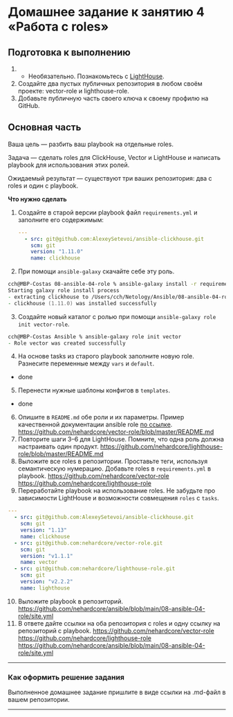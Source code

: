 # Домашнее задание к занятию 4 «Работа с roles»

## Подготовка к выполнению

1. * Необязательно. Познакомьтесь с [LightHouse](https://youtu.be/ymlrNlaHzIY?t=929).
2. Создайте два пустых публичных репозитория в любом своём проекте: vector-role и lighthouse-role.
3. Добавьте публичную часть своего ключа к своему профилю на GitHub.

## Основная часть

Ваша цель — разбить ваш playbook на отдельные roles. 

Задача — сделать roles для ClickHouse, Vector и LightHouse и написать playbook для использования этих ролей. 

Ожидаемый результат — существуют три ваших репозитория: два с roles и один с playbook.

**Что нужно сделать**

1. Создайте в старой версии playbook файл `requirements.yml` и заполните его содержимым:

   ```yaml
   ---
     - src: git@github.com:AlexeySetevoi/ansible-clickhouse.git
       scm: git
       version: "1.11.0"
       name: clickhouse 
   ```

2. При помощи `ansible-galaxy` скачайте себе эту роль.
```zsh
cch@MBP-Costas 08-ansible-04-role % ansible-galaxy install -r requirements.yml -p roles
Starting galaxy role install process
- extracting clickhouse to /Users/cch/Netology/Ansible/08-ansible-04-role/roles/clickhouse
- clickhouse (1.11.0) was installed successfully
```
3. Создайте новый каталог с ролью при помощи `ansible-galaxy role init vector-role`.
```zsh
cch@MBP-Costas Ansible % ansible-galaxy role init vector
- Role vector was created successfully
```
4. На основе tasks из старого playbook заполните новую role. Разнесите переменные между `vars` и `default`.
- done
5. Перенести нужные шаблоны конфигов в `templates`.
- done
6. Опишите в `README.md` обе роли и их параметры. Пример качественной документации ansible role [по ссылке](https://github.com/cloudalchemy/ansible-prometheus).
https://github.com/nehardcore/vector-role/blob/master/README.md
7. Повторите шаги 3–6 для LightHouse. Помните, что одна роль должна настраивать один продукт.
https://github.com/nehardcore/lighthouse-role/blob/master/README.md
8. Выложите все roles в репозитории. Проставьте теги, используя семантическую нумерацию. Добавьте roles в `requirements.yml` в playbook.
https://github.com/nehardcore/vector-role
https://github.com/nehardcore/lighthouse-role
9. Переработайте playbook на использование roles. Не забудьте про зависимости LightHouse и возможности совмещения `roles` с `tasks`.
```yml
---
  - src: git@github.com:AlexeySetevoi/ansible-clickhouse.git
    scm: git
    version: "1.13"
    name: clickhouse 
  - src: git@github.com:nehardcore/vector-role.git
    scm: git
    version: "v1.1.1"
    name: vector
  - src: git@github.com:nehardcore/lighthouse-role.git
    scm: git
    version: "v2.2.2"
    name: lighthouse
```
10. Выложите playbook в репозиторий.
https://github.com/nehardcore/ansible/blob/main/08-ansible-04-role/site.yml
11. В ответе дайте ссылки на оба репозитория с roles и одну ссылку на репозиторий с playbook.
https://github.com/nehardcore/vector-role
https://github.com/nehardcore/lighthouse-role
https://github.com/nehardcore/ansible/blob/main/08-ansible-04-role/site.yml

---

### Как оформить решение задания

Выполненное домашнее задание пришлите в виде ссылки на .md-файл в вашем репозитории.

---
